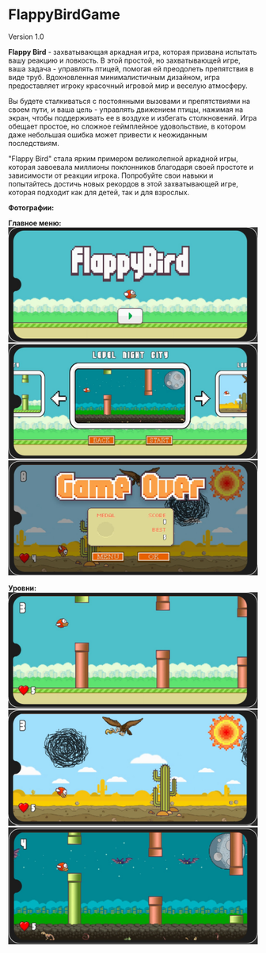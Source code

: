 # FlappyBirdGame

Version 1.0

**Flappy Bird** - захватывающая аркадная игра, которая призвана испытать вашу реакцию и ловкость. В этой простой, но захватывающей игре, ваша задача - управлять птицей, помогая ей преодолеть препятствия в виде труб. Вдохновленная минималистичным дизайном, игра предоставляет игроку красочный игровой мир и веселую атмосферу.

Вы будете сталкиваться с постоянными вызовами и препятствиями на своем пути, и ваша цель - управлять движением птицы, нажимая на экран, чтобы поддерживать ее в воздухе и избегать столкновений. Игра обещает простое, но сложное геймплейное удовольствие, в котором даже небольшая ошибка может привести к неожиданным последствиям.

"Flappy Bird" стала ярким примером великолепной аркадной игры, которая завоевала миллионы поклонников благодаря своей простоте и зависимости от реакции игрока. Попробуйте свои навыки и попытайтесь достичь новых рекордов в этой захватывающей игре, которая подходит как для детей, так и для взрослых.

**Фотографии:**

**Главное меню:**
![Main](https://github.com/agent-BK/FlappyBirdGame/blob/main/Screenshots/Main.jpg)
![Menu](https://github.com/agent-BK/FlappyBirdGame/blob/main/Screenshots/Menu.jpg)
![GameOver](https://github.com/agent-BK/FlappyBirdGame/blob/main/Screenshots/GameOver.jpg)

**Уровни:**
![LevelCity](https://github.com/agent-BK/FlappyBirdGame/blob/main/Screenshots/LevelCity.jpg)
![LevelDesert](https://github.com/agent-BK/FlappyBirdGame/blob/main/Screenshots/LevelDesert.jpg)
![LevelNightCity](https://github.com/agent-BK/FlappyBirdGame/blob/main/Screenshots/LevelNightCity.jpg)